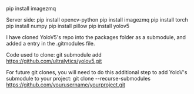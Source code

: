 pip install imagezmq

Server side:
pip install opencv-python
pip install imagezmq
pip install torch
pip install numpy
pip install pillow
pip install yolov5

I have cloned YoloV5's repo into the packages folder as a submodule, and added a entry in the .gitmodules file.

Code used to clone:
git submodule add https://github.com/ultralytics/yolov5.git

For future git clones, you will need to do this additional step to add YoloV's submodule to your project:
git clone --recurse-submodules https://github.com/yourusername/yourproject.git
